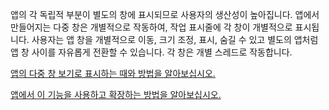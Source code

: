 ﻿앱의 각 독립적 부분이 별도의 창에 표시되므로 사용자의 생산성이 높아집니다. 앱에서 만들어지는 다중 창은 개별적으로 작동하여, 작업 표시줄에 각 창이 개별적으로 표시됩니다. 사용자는 앱 창을 개별적으로 이동, 크기 조정, 표시, 숨길 수 있고 별도의 앱처럼 앱 창 사이를 자유롭게 전환할 수 있습니다. 각 창은 개별 스레드로 작동합니다.

[앱의 다중 창 보기로 표시하는 때와 방법을 알아보십시오.](https://docs.microsoft.com/windows/uwp/design/layout/show-multiple-views)

[앱에서 이 기능을 사용하고 확장하는 방법을 알아보십시오.](https://github.com/Microsoft/WindowsTemplateStudio/blob/dev/docs/features/multiple-views.md)
